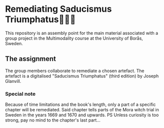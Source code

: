 # Remediating Saducismus Triumphatus🧙🏼‍♀️
This repository is an assembly point for the main material associated with a group project in the Multimodality course at the University of Borås, Sweden.
## The assignment
The group members collaborate to remediate a chosen artefact. The artefact is a digitalised "Saducismus Triumphatus" (third edition) by Joseph Glanvill.
### Special note
Because of time limitations and the book's length, only a part of a specific chapter will be remediated. Said chapter tells parts of the Mora witch trial in Sweden in the years 1669 and 1670 and upwards. 
PS
Unless curiosity is too strong, pay no mind to the chapter's last part...